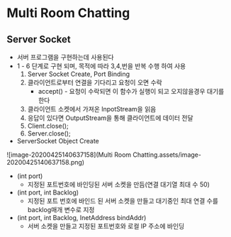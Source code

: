 # Multi Room Chatting

## Server Socket

* 서버 프로그램을 구현하는데 사용된다
* 1 - 6 단계로 구현 되며, 목적에 따라 3,4,번을 반복 수행 하여 사용
  1. Server Socket Create, Port Binding
  2. 클라이언트로부터 연결을 기다리고 요청이 오면 수락
     * accept() - 요청이 수락되면 이 함수가 실행이 되고 오지않을경우 대기를 한다
  3. 클라이언트 소켓에서 가져온 InpotStream을 읽음
  4. 응답이 있다면 OutputStream을 통해 클라이언트에 데이터 전달
  5. Client.close();
  6. Server.close();
* ServerSocket Object Create

![image-20200425140637158](Multi Room Chatting.assets/image-20200425140637158.png)

* (int port)
  * 지정된 포트번호에 바인딩된 서버 소켓을 만듬(연결 대기열 최대 수 50)
* (int port, int Backlog)
  * 지정된 포트 번호에 바인드 된 서버 소켓을 만들고 대기중인 최대 연결 수를 backlog매개 변수로 지정
* (int port, int Backlog, InetAddress bindAddr)
  * 서버 소켓을 만들고 지정된 포트번호와 로컬 IP 주소에 바인딩


